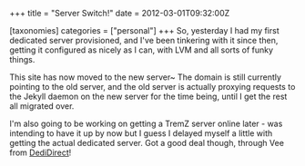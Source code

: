 +++
title = "Server Switch!"
date = 2012-03-01T09:32:00Z

[taxonomies]
categories = ["personal"]
+++
So, yesterday I had my first dedicated server provisioned, and I've been tinkering 
with it since then, getting it configured as nicely as I can, with LVM and all sorts 
of funky things.

This site has now moved to the new server~ The domain is still currently pointing 
to the old server, and the old server is actually proxying requests to the Jekyll 
daemon on the new server for the time being, until I get the rest all migrated over. 

I'm also going to be working on getting a TremZ server online later - was 
intending to have it up by now but I guess I delayed myself a little with getting 
the actual dedicated server. Got a good deal though, through Vee from [DediDirect][]!

[DediDirect]: http://dedidirect.com
